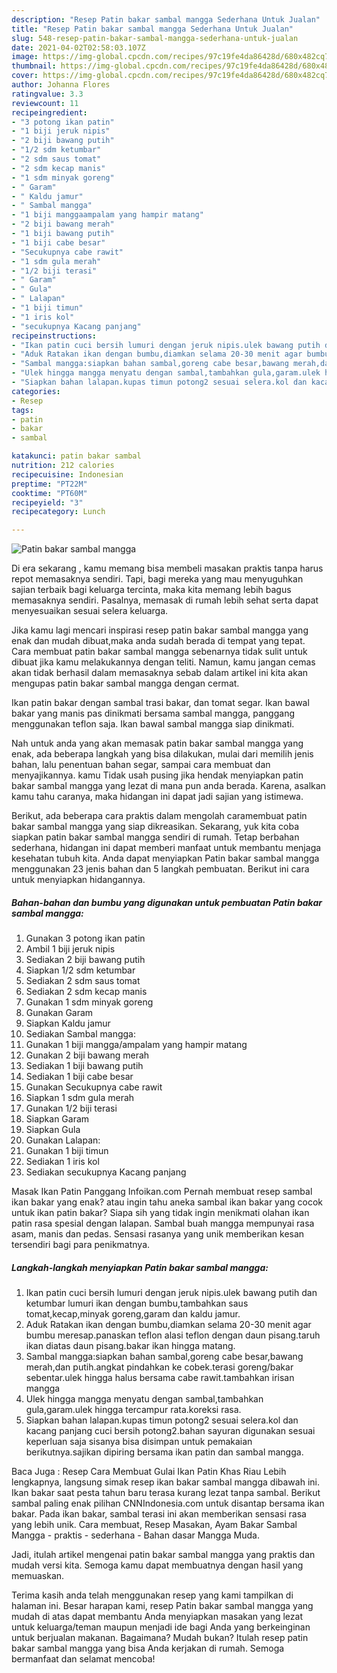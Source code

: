 ```yaml
---
description: "Resep Patin bakar sambal mangga Sederhana Untuk Jualan"
title: "Resep Patin bakar sambal mangga Sederhana Untuk Jualan"
slug: 548-resep-patin-bakar-sambal-mangga-sederhana-untuk-jualan
date: 2021-04-02T02:58:03.107Z
image: https://img-global.cpcdn.com/recipes/97c19fe4da86428d/680x482cq70/patin-bakar-sambal-mangga-foto-resep-utama.jpg
thumbnail: https://img-global.cpcdn.com/recipes/97c19fe4da86428d/680x482cq70/patin-bakar-sambal-mangga-foto-resep-utama.jpg
cover: https://img-global.cpcdn.com/recipes/97c19fe4da86428d/680x482cq70/patin-bakar-sambal-mangga-foto-resep-utama.jpg
author: Johanna Flores
ratingvalue: 3.3
reviewcount: 11
recipeingredient:
- "3 potong ikan patin"
- "1 biji jeruk nipis"
- "2 biji bawang putih"
- "1/2 sdm ketumbar"
- "2 sdm saus tomat"
- "2 sdm kecap manis"
- "1 sdm minyak goreng"
- " Garam"
- " Kaldu jamur"
- " Sambal mangga"
- "1 biji manggaampalam yang hampir matang"
- "2 biji bawang merah"
- "1 biji bawang putih"
- "1 biji cabe besar"
- "Secukupnya cabe rawit"
- "1 sdm gula merah"
- "1/2 biji terasi"
- " Garam"
- " Gula"
- " Lalapan"
- "1 biji timun"
- "1 iris kol"
- "secukupnya Kacang panjang"
recipeinstructions:
- "Ikan patin cuci bersih lumuri dengan jeruk nipis.ulek bawang putih dan ketumbar lumuri ikan dengan bumbu,tambahkan saus tomat,kecap,minyak goreng,garam dan kaldu jamur."
- "Aduk Ratakan ikan dengan bumbu,diamkan selama 20-30 menit agar bumbu meresap.panaskan teflon alasi teflon dengan daun pisang.taruh ikan diatas daun pisang.bakar ikan hingga matang."
- "Sambal mangga:siapkan bahan sambal,goreng cabe besar,bawang merah,dan putih.angkat pindahkan ke cobek.terasi goreng/bakar sebentar.ulek hingga halus bersama cabe rawit.tambahkan irisan mangga"
- "Ulek hingga mangga menyatu dengan sambal,tambahkan gula,garam.ulek hingga tercampur rata.koreksi rasa."
- "Siapkan bahan lalapan.kupas timun potong2 sesuai selera.kol dan kacang panjang cuci bersih potong2.bahan sayuran digunakan sesuai keperluan saja sisanya bisa disimpan untuk pemakaian berikutnya.sajikan dipiring bersama ikan patin dan sambal mangga."
categories:
- Resep
tags:
- patin
- bakar
- sambal

katakunci: patin bakar sambal 
nutrition: 212 calories
recipecuisine: Indonesian
preptime: "PT22M"
cooktime: "PT60M"
recipeyield: "3"
recipecategory: Lunch

---
```



![Patin bakar sambal mangga](https://img-global.cpcdn.com/recipes/97c19fe4da86428d/680x482cq70/patin-bakar-sambal-mangga-foto-resep-utama.jpg)

Di era  sekarang , kamu memang bisa membeli masakan praktis tanpa harus repot memasaknya sendiri. Tapi, bagi mereka yang mau menyuguhkan sajian terbaik bagi keluarga tercinta, maka kita memang lebih bagus memasaknya sendiri. Pasalnya, memasak di rumah lebih sehat serta dapat menyesuaikan sesuai selera keluarga.

Jika kamu lagi mencari inspirasi resep patin bakar sambal mangga yang enak dan mudah dibuat,maka anda sudah berada di tempat yang tepat. Cara membuat patin bakar sambal mangga  sebenarnya tidak sulit untuk dibuat jika kamu melakukannya dengan teliti. Namun, kamu jangan cemas akan tidak berhasil dalam memasaknya 
sebab dalam artikel ini kita akan mengupas patin bakar sambal mangga dengan cermat.  

Ikan patin bakar dengan sambal trasi bakar, dan tomat segar. Ikan bawal bakar yang manis pas dinikmati bersama sambal mangga, panggang menggunakan teflon saja. Ikan bawal sambal mangga siap dinikmati.

Nah untuk anda yang akan memasak patin bakar sambal mangga yang enak, ada beberapa langkah yang bisa dilakukan, mulai dari memilih jenis bahan, lalu penentuan bahan segar, sampai cara membuat dan menyajikannya. kamu Tidak usah pusing jika hendak menyiapkan patin bakar sambal mangga yang lezat di mana pun anda berada. Karena, asalkan kamu  tahu caranya, maka hidangan ini dapat jadi sajian yang istimewa.

Berikut, ada beberapa cara praktis  dalam mengolah caramembuat patin bakar sambal mangga yang siap dikreasikan. Sekarang, yuk kita coba siapkan patin bakar sambal mangga sendiri di rumah. Tetap berbahan sederhana, hidangan ini dapat memberi manfaat untuk membantu menjaga kesehatan tubuh kita. Anda dapat menyiapkan Patin bakar sambal mangga menggunakan 23 jenis bahan dan 5 langkah pembuatan. Berikut ini cara untuk menyiapkan hidangannya.

<!--inarticleads1-->

##### Bahan-bahan dan bumbu yang digunakan untuk pembuatan Patin bakar sambal mangga:

1. Gunakan 3 potong ikan patin
1. Ambil 1 biji jeruk nipis
1. Sediakan 2 biji bawang putih
1. Siapkan 1/2 sdm ketumbar
1. Sediakan 2 sdm saus tomat
1. Sediakan 2 sdm kecap manis
1. Gunakan 1 sdm minyak goreng
1. Gunakan  Garam
1. Siapkan  Kaldu jamur
1. Sediakan  Sambal mangga:
1. Gunakan 1 biji mangga/ampalam yang hampir matang
1. Gunakan 2 biji bawang merah
1. Sediakan 1 biji bawang putih
1. Sediakan 1 biji cabe besar
1. Gunakan Secukupnya cabe rawit
1. Siapkan 1 sdm gula merah
1. Gunakan 1/2 biji terasi
1. Siapkan  Garam
1. Siapkan  Gula
1. Gunakan  Lalapan:
1. Gunakan 1 biji timun
1. Sediakan 1 iris kol
1. Sediakan secukupnya Kacang panjang


Masak Ikan Patin Panggang Infoikan.com Pernah membuat resep sambal ikan bakar yang enak? atau ingin tahu aneka sambal ikan bakar yang cocok untuk ikan patin bakar? Siapa sih yang tidak ingin menikmati olahan ikan patin rasa spesial dengan lalapan. Sambal buah mangga mempunyai rasa asam, manis dan pedas. Sensasi rasanya yang unik memberikan kesan tersendiri bagi para penikmatnya. 

<!--inarticleads2-->

##### Langkah-langkah menyiapkan Patin bakar sambal mangga:

1. Ikan patin cuci bersih lumuri dengan jeruk nipis.ulek bawang putih dan ketumbar lumuri ikan dengan bumbu,tambahkan saus tomat,kecap,minyak goreng,garam dan kaldu jamur.
1. Aduk Ratakan ikan dengan bumbu,diamkan selama 20-30 menit agar bumbu meresap.panaskan teflon alasi teflon dengan daun pisang.taruh ikan diatas daun pisang.bakar ikan hingga matang.
1. Sambal mangga:siapkan bahan sambal,goreng cabe besar,bawang merah,dan putih.angkat pindahkan ke cobek.terasi goreng/bakar sebentar.ulek hingga halus bersama cabe rawit.tambahkan irisan mangga
1. Ulek hingga mangga menyatu dengan sambal,tambahkan gula,garam.ulek hingga tercampur rata.koreksi rasa.
1. Siapkan bahan lalapan.kupas timun potong2 sesuai selera.kol dan kacang panjang cuci bersih potong2.bahan sayuran digunakan sesuai keperluan saja sisanya bisa disimpan untuk pemakaian berikutnya.sajikan dipiring bersama ikan patin dan sambal mangga.


Baca Juga : Resep Cara Membuat Gulai Ikan Patin Khas Riau Lebih lengkapnya, langsung simak resep ikan bakar sambal mangga dibawah ini. Ikan bakar saat pesta tahun baru terasa kurang lezat tanpa sambal. Berikut sambal paling enak pilihan CNNIndonesia.com untuk disantap bersama ikan bakar. Pada ikan bakar, sambal terasi ini akan memberikan sensasi rasa yang lebih unik. Cara membuat, Resep Masakan, Ayam Bakar Sambal Mangga - praktis - sederhana - Bahan dasar Mangga Muda. 

Jadi, itulah artikel mengenai  patin bakar sambal mangga  yang praktis dan mudah versi kita. Semoga kamu dapat membuatnya dengan hasil yang memuaskan. 

Terima kasih anda telah menggunakan resep yang kami tampilkan di halaman ini. Besar harapan kami, resep  Patin bakar sambal mangga yang mudah di atas dapat membantu Anda menyiapkan masakan yang lezat untuk keluarga/teman maupun menjadi ide bagi Anda yang berkeinginan untuk berjualan makanan. Bagaimana? Mudah bukan? Itulah resep patin bakar sambal mangga yang bisa Anda kerjakan di rumah. Semoga bermanfaat dan selamat mencoba!

